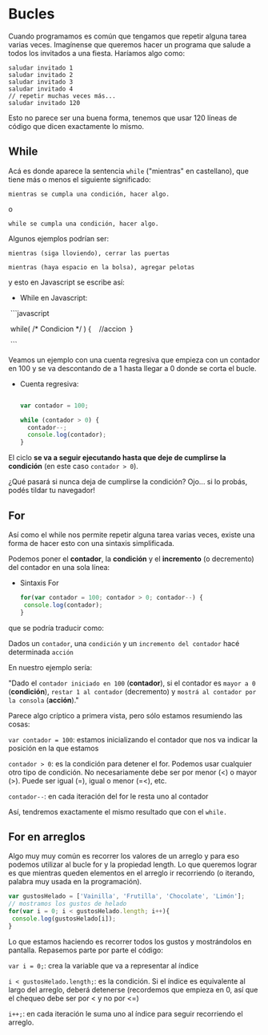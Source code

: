 # Bucles
 
Cuando programamos es común que tengamos que repetir alguna tarea varias veces.
Imagínense que queremos hacer un programa que salude a todos los invitados a una fiesta. Haríamos algo como:

```
saludar invitado 1
saludar invitado 2
saludar invitado 3
saludar invitado 4
// repetir muchas veces más...
saludar invitado 120
```

Esto no parece ser una buena forma, tenemos que usar 120 líneas de código que dicen exactamente lo mismo.

## While

Acá es donde aparece la sentencia `while` ("mientras" en castellano), que tiene más o menos el siguiente significado:

`mientras se cumpla una condición, hacer algo.`

o

`while se cumpla una condición, hacer algo.`

Algunos ejemplos podrían ser:

`mientras (siga lloviendo), cerrar las puertas`

`mientras (haya espacio en la bolsa), agregar pelotas`

y esto en Javascript se escribe así:

* While en Javascript:

  ```javascript
  
  while( /* Condicion */ ) {
    //accion
  }
  
  ```

Veamos un ejemplo con una cuenta regresiva que empieza con un contador en 100 y se va descontando de a 1 hasta llegar a 0 donde se corta el bucle. 

* Cuenta regresiva:

  ```javascript
  
  var contador = 100;

  while (contador > 0) {
    contador--; 
    console.log(contador);
  }
  
  ```

El ciclo **se va a seguir ejecutando hasta que deje de cumplirse la condición** (en este caso `contador > 0`).

¿Qué pasará si nunca deja de cumplirse la condición? Ojo... si lo probás, podés tildar tu navegador!

## For

Así como el while nos permite repetir alguna tarea varias veces, 
existe una forma de hacer esto con una sintaxis simplificada.

Podemos poner el **contador**, la **condición** y el **incremento** (o decremento) del contador en una sola línea:

* Sintaxis For

  ```javascript
  for(var contador = 100; contador > 0; contador--) {
   console.log(contador);
  }
  ```

que se podría traducir como: 

Dados un `contador`, una `condición` y un `incremento del contador`
   hacé determinada `acción`

En nuestro ejemplo sería: 

"Dado el `contador iniciado en 100` (**contador**), si el contador es `mayor a 0`  (**condición**), `restar 1 al contador` (decremento) y `mostrá al contador por la consola` (**acción**)."

Parece algo críptico a primera vista, pero sólo estamos resumiendo las cosas:

`var contador = 100`: estamos inicializando el contador que nos va indicar la posición en la que estamos

`contador > 0`: es la condición para detener el for. Podemos usar cualquier otro tipo de condición. 
No necesariamente debe ser por menor (<) o mayor (>). Puede ser igual (=), igual o menor (=<), etc.

`contador--`: en cada iteración del for le resta uno al contador

Así, tendremos exactamente el mismo resultado que con el `while.`

## For en arreglos
Algo muy muy común es recorrer los valores de un arreglo y para eso podemos utilizar al bucle for y la propiedad length. Lo que queremos lograr es que mientras queden elementos en el arreglo ir recorriendo (o iterando, palabra muy usada en la programación).

```javascript
var gustosHelado = ['Vainilla', 'Frutilla', 'Chocolate', 'Limón'];
// mostramos los gustos de helado
for(var i = 0; i < gustosHelado.length; i++){
 console.log(gustosHelado[i]);
}
```

Lo que estamos haciendo es recorrer todos los gustos y mostrándolos en pantalla. 
Repasemos parte por parte el código:

`var i = 0;`: crea la variable que va a representar al índice

`i < gustosHelado.length;`: es la condición. Si el índice es equivalente al largo del arreglo, deberá detenerse (recordemos que empieza en 0, así que el chequeo debe ser por < y no por <=) 

`i++;`: en cada iteración le suma uno al índice para seguir recorriendo el arreglo.

